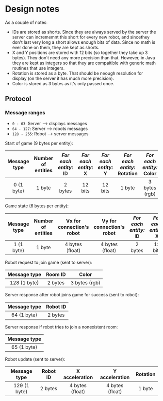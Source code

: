 # Design notes

As a couple of notes:

* IDs are stored as shorts. Since they are always served by the server the server can incrememnt this short for every new robot, and sincethey don't last very long a short allows enough bits of data.
Since no math is ever done on them, they are kept as shorts.
* X and Y positions are stored with 12 bits (so together they take up 3 bytes). They don't need any more precision than that.
However, in Java they are kept as integers so that they are compaitible with generic math routines that use integers.
* Rotation is stored as a byte. That should be neough resolution for display (on the server it has much more precision).
* Color is stored as 3 bytes as it's only passed once.

## Protocol

### Message ranges

* `0 - 63`: Server --> displays messages
* `64 - 127`: Server --> robots messages
* `128 - 255`: Robot --> server messages

Start of game (9 bytes per entity):

| Message type | Number of entities | *For each entity:* ID | *For each entity:* X | *For each entity:* Y | *For each entity:* Rotation | *For each entity:* Color |
| :----------: | :----------------: | :-------------------: | :------------------: | :------------------: | :-------------------------: | :----------------------: |
|  0 (1 byte)  |       1 byte       |        2 bytes        |        12 bits       |        12 bits       |           1 byte            |       3 bytes (rgb)      |

Game state (6 bytes per entity):

| Message type | Number of entities | Vx for connection's robot | Vy for connection's robot | *For each entity:* ID | *For each entity:* X | *For each entity:* Y | *For each entity:* Rotation |
| :----------: | :----------------: | :-----------------------: | :-----------------------: | :-------------------: | :------------------: | :------------------: | :-------------------------: |
|  1 (1 byte)  |       1 byte       |      4 bytes (float)      |      4 bytes (float)      |        2 bytes        |        12 bits       |        12 bits       |           1 byte            |

Robot request to join game (sent to server):

| Message type | Room ID |     Color     |
| :----------: | :-----: | :-----------: |
| 128 (1 byte) | 2 bytes | 3 bytes (rgb) |

Server response after robot joins game for success (sent to robot):

| Message type | Robot ID |
| :----------: | :------: |
|  64 (1 byte) |  2 bytes |

Server response if robot tries to join a nonexistent room:

| Message type |
| :----------: |
|  65 (1 byte) |

Robot update (sent to server):

| Message type | Robot ID |  X acceleration |  Y acceleration | Rotation |
| :----------: | :------: | :-------------: | :-------------: | :------: |
| 129 (1 byte) |  2 bytes | 4 bytes (float) | 4 bytes (float) |  1 byte  |
